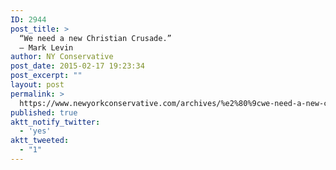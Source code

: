```yaml
---
ID: 2944
post_title: >
  “We need a new Christian Crusade.”
  – Mark Levin
author: NY Conservative
post_date: 2015-02-17 19:23:34
post_excerpt: ""
layout: post
permalink: >
  https://www.newyorkconservative.com/archives/%e2%80%9cwe-need-a-new-christian-crusade-%e2%80%9d-%e2%80%93-mark-levin/
published: true
aktt_notify_twitter:
  - 'yes'
aktt_tweeted:
  - "1"
---
```

<p><img src="http://www.newyorkconservative.com/wp-content/uploads/2015/02/021815_0023_Weneedanew1.png" alt=""/>
	</p>